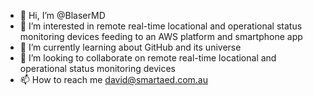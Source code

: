 - 👋 Hi, I’m @BlaserMD
- 👀 I’m interested in remote real-time locational and operational status monitoring devices feeding to an AWS platform and smartphone app
- 🌱 I’m currently learning about GitHub and its universe
- 💞️ I’m looking to collaborate on remote real-time locational and operational status monitoring devices 
- 📫 How to reach me david@smartaed.com.au 

<!---
BlaserMD/BlaserMD is a ✨ special ✨ repository because its `README.md` (this file) appears on your GitHub profile.
You can click the Preview link to take a look at your changes.
--->
